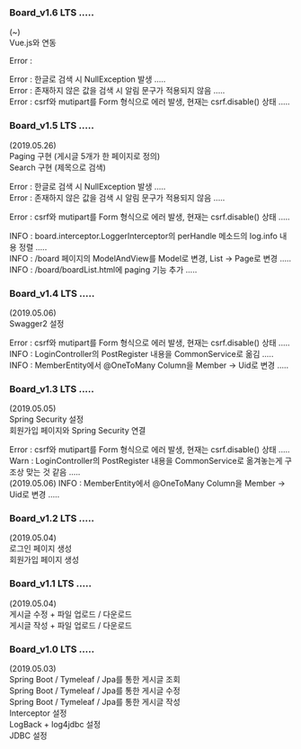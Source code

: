 ### Board_v1.6 LTS .....   
(~)  
Vue.js와 연동

Error :

Error : 한글로 검색 시 NullException 발생 .....    
Error : 존재하지 않은 값을 검색 시 알림 문구가 적용되지 않음 .....  
Error : csrf와 mutipart를 Form 형식으로  에러 발생, 현재는 csrf.disable() 상태 .....    

  
  
### Board_v1.5 LTS .....   
(2019.05.26)  
Paging 구현 (게시글 5개가 한 페이지로 정의)  
Search 구현 (제목으로 검색)  

Error : 한글로 검색 시 NullException 발생 .....    
Error : 존재하지 않은 값을 검색 시 알림 문구가 적용되지 않음 .....  

Error : csrf와 mutipart를 Form 형식으로  에러 발생, 현재는 csrf.disable() 상태 .....    

INFO  : board.interceptor.LoggerInterceptor의 perHandle 메소드의 log.info 내용 정렬 .....     
INFO  : /board 페이지의 ModelAndView를 Model로 변경, List<BoardEntity> -> Page<BoardEntity>로 변경 .....    
INFO  : /board/boardList.html에 paging 기능 추가 .....  
  
  
### Board_v1.4 LTS .....   
(2019.05.06)  
Swagger2 설정   

Error : csrf와 mutipart를 Form 형식으로  에러 발생, 현재는 csrf.disable() 상태 .....    
INFO  : LoginController의 PostRegister 내용을 CommonService로 옮김 .....     
INFO  : MemberEntity에서 @OneToMany Column을 Member -> Uid로 변경 ..... 


### Board_v1.3 LTS .....  
(2019.05.05)  
Spring Security 설정  
회원가입 페이지와 Spring Security 연결  

Error : csrf와 mutipart를 Form 형식으로  에러 발생, 현재는 csrf.disable() 상태 .....  
Warn  : LoginController의 PostRegister 내용을 CommonService로 옮겨놓는게 구조상 맞는 것 같음 .....  
(2019.05.06) INFO  : MemberEntity에서 @OneToMany Column을 Member -> Uid로 변경 ..... 


### Board_v1.2 LTS ..... 
(2019.05.04)  
로그인 페이지 생성  
회원가입 페이지 생성  


### Board_v1.1 LTS ..... 
(2019.05.04)  
게시글 수정 + 파일 업로드 / 다운로드    
게시글 작성 + 파일 업로드 / 다운로드     


### Board_v1.0 LTS ..... 
(2019.05.03)  
Spring Boot / Tymeleaf / Jpa를 통한 게시글 조회    
Spring Boot / Tymeleaf / Jpa를 통한 게시글 수정   
Spring Boot / Tymeleaf / Jpa를 통한 게시글 작성     
Interceptor 설정    
LogBack + log4jdbc 설정    
JDBC 설정    
